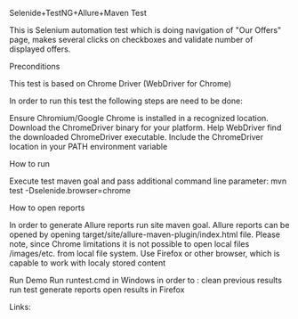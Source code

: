 Selenide+TestNG+Allure+Maven Test

This is Selenium automation test which is doing navigation of "Our Offers" page, makes several clicks on checkboxes and validate number of displayed offers.

Preconditions

This test is based on Chrome Driver (WebDriver for Chrome)

In order to run this test the following steps are need to be done:

Ensure Chromium/Google Chrome is installed in a recognized location.
Download the ChromeDriver binary for your platform.
Help WebDriver find the downloaded ChromeDriver executable. Include the ChromeDriver location in your PATH environment variable

How to run

Execute test maven goal and pass additional command line parameter:
mvn test -Dselenide.browser=chrome 

How to open reports

In order to generate Allure reports run site maven goal. Allure reports can be opened by opening target/site/allure-maven-plugin/index.html file.
Please note, since Chrome limitations it is not possible to open local files /images/etc. from local file system. 
Use Firefox or other browser, which is capable to work with localy stored content

Run Demo
Run runtest.cmd in Windows in order to :
clean previous results
run test
generate reports
open results in Firefox

Links:
